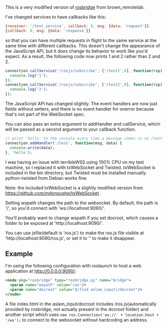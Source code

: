 This is a very modified version of
[rosbridge](http://www.ros.org/wiki/rosbridge) from brown_remotelab.

I've changed services to have callbacks like this:

```javascript
{receiver: '/test_service', callback: 0, msg: {data: 'request'}}
{callback: 0, msg: {data: 'response'}}
```

so that you can have multiple requests in flight to the same service at the
same time with different callbacks. This doesn't change the appearance of the
JavaScript API, but it *does* change its behavior to work like you'd expect.
As a result, the following code now prints 1 and 2 rather than 2 and 2.

```javascript
connection.callService('/rosjs/subscribe', ['/test1',0], function(rsp) {
  console.log('1');
});
connection.callService('/rosjs/subscribe', ['/test2',0], function(rsp) {
  console.log('2');
});
```

The JavaScript API has changed slightly. The event handlers are now just
fields without setters, and there is no event handler for onerror because
that's not part of the WebSocket spec.

You can also pass an extra argument to addHandler and callService, which will
be passed as a second argument to your callback function.

```javascript
// print 'hello' to the console every time a message comes in on /test
connection.addHandler('/test', function(msg, data) {
  console.write(data);
}, 'hello');
```

I was having an issue with terribleWSS using 100% CPU on my test machine, so I
replaced it with txWebSocket and Twisted. txWebSocket is included in the bin
directory, but Twisted must be installed manually. python-twisted from Debian
works fine.

Note: the included txWebSocket is a slightly modified version from
https://github.com/mdonoughe/txWebSocket .

Setting wspath changes the path to the websocket. By default, the path is '/',
so you'd connect with 'ws://localhost:9090/'.

You'll probably want to change wspath if you set docroot, which causes a
folder to be exposed at 'http://localhost:9090/'.

You can use jsfile(default is 'ros.js') to make the ros.js file visible at
'http://localhost:9090/ros.js', or set it to '' to make it disappear.

## Example

I'm using the following configuration with roslaunch to host a web application
at http://0.0.0.0:9090/:

```xml
<node pkg="rosbridge" type="rosbridge.py" name="bridge">
  <param name="wspath" value="/ws"/>
  <param name="docroot" value="$(find aslam_input)/docroot"/>
</node>
```

A file index.html in the aslam_input/docroot includes /ros.js(automatically
provided by rosbridge, not actually present in the docroot folder) and another
script which uses `new ros.Connection('ws://' + location.host + '/ws');` to
connect to the websocket without hardcoding an address.
